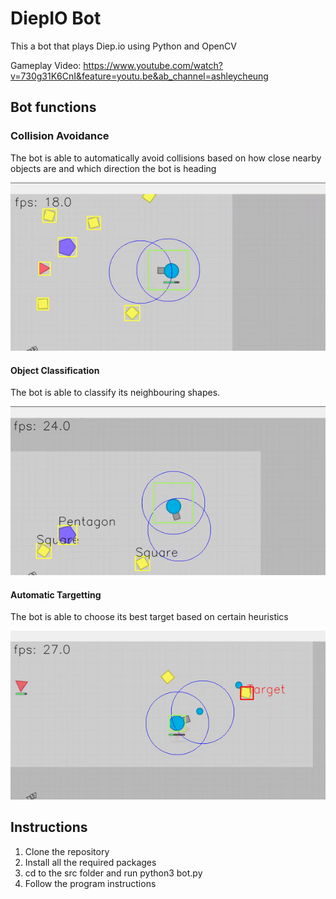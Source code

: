 # DiepIO Bot

This a bot that plays Diep.io using Python and OpenCV

Gameplay Video: https://www.youtube.com/watch?v=730g31K6CnI&feature=youtu.be&ab_channel=ashleycheung

## Bot functions
### Collision Avoidance
The bot is able to automatically avoid collisions based on how close nearby objects are
and which direction the bot is heading

![Bot Collision Avoidance](demo/bot_avoidance_collision.gif)

#### Object Classification
The bot is able to classify its neighbouring shapes.

![Bot Classification](demo/bot_classification.gif)

#### Automatic Targetting
The bot is able to choose its best target based on certain heuristics

![Bot Targetting](demo/bot_targetting.gif)

## Instructions

1. Clone the repository
2. Install all the required packages
3. cd to the src folder and run python3 bot.py
4. Follow the program instructions
